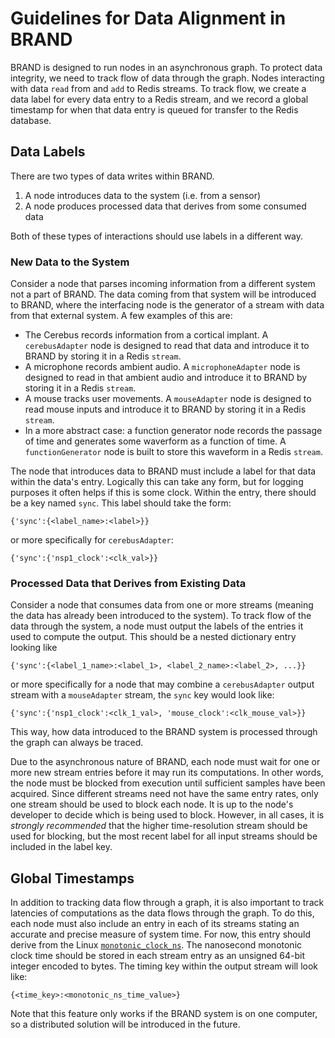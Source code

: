 # Guidelines for Data Alignment in BRAND

BRAND is designed to run nodes in an asynchronous graph. To protect data integrity, we need to track flow of data through the graph. Nodes interacting with data `read` from and `add` to Redis streams. To track flow, we create a data label for every data entry to a Redis stream, and we record a global timestamp for when that data entry is queued for transfer to the Redis database.

## Data Labels

There are two types of data writes within BRAND.

1. A node introduces data to the system (i.e. from a sensor)
2. A node produces processed data that derives from some consumed data

Both of these types of interactions should use labels in a different way.

### New Data to the System

Consider a node that parses incoming information from a different system not a part of BRAND. The data coming from that system will be introduced to BRAND, where the interfacing node is the generator of a stream with data from that external system. A few examples of this are:

* The Cerebus records information from a cortical implant. A `cerebusAdapter` node is designed to read that data and introduce it to BRAND by storing it in a Redis `stream`.
* A microphone records ambient audio. A `microphoneAdapter` node is designed to read in that ambient audio and introduce it to BRAND by storing it in a Redis `stream`.
* A mouse tracks user movements. A `mouseAdapter` node is designed to read mouse inputs and introduce it to BRAND by storing it in a Redis `stream`.
* In a more abstract case: a function generator node records the passage of time and generates some waverform as a function of time. A `functionGenerator` node is built to store this waveform in a Redis `stream`.

The node that introduces data to BRAND must include a label for that data within the data's entry. Logically this can take any form, but for logging purposes it often helps if this is some clock. Within the entry, there should be a key named `sync`. This label should take the form:

```
{'sync':{<label_name>:<label>}}
```

or more specifically for `cerebusAdapter`:

```
{'sync':{'nsp1_clock':<clk_val>}}
```

### Processed Data that Derives from Existing Data

Consider a node that consumes data from one or more streams (meaning the data has already been introduced to the system). To track flow of the data through the system, a node must output the labels of the entries it used to compute the output. This should be a nested dictionary entry looking like

```
{'sync':{<label_1_name>:<label_1>, <label_2_name>:<label_2>, ...}}
```

or more specifically for a node that may combine a `cerebusAdapter` output stream with a `mouseAdapter` stream, the `sync` key would look like:

```
{'sync':{'nsp1_clock':<clk_1_val>, 'mouse_clock':<clk_mouse_val>}}
```

This way, how data introduced to the BRAND system is processed through the graph can always be traced.

Due to the asynchronous nature of BRAND, each node must wait for one or more new stream entries before it may run its computations. In other words, the node must be blocked from execution until sufficient samples have been acquired. Since different streams need not have the same entry rates, only one stream should be used to block each node. It is up to the node's developer to decide which is being used to block. However, in all cases, it is *strongly recommended* that the higher time-resolution stream should be used for blocking, but the most recent label for all input streams should be included in the label key.

## Global Timestamps

In addition to tracking data flow through a graph, it is also important to track latencies of computations as the data flows through the graph. To do this, each node must also include an entry in each of its streams stating an accurate and precise measure of system time. For now, this entry should derive from the Linux [`monotonic_clock_ns`](https://linux.die.net/man/3/clock_gettime). The nanosecond monotonic clock time should be stored in each stream entry as an unsigned 64-bit integer encoded to bytes. The timing key within the output stream will look like:
```
{<time_key>:<monotonic_ns_time_value>}
```
Note that this feature only works if the BRAND system is on one computer, so a distributed solution will be introduced in the future. 
